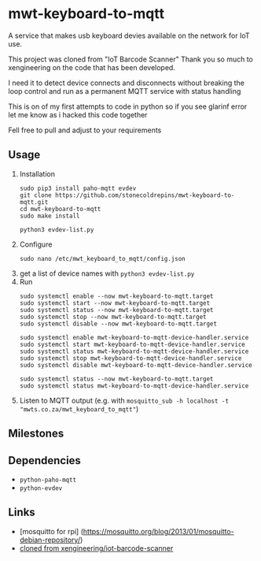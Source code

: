 

# mwt-keyboard-to-mqtt 

A service that makes usb keyboard devies available on the network for IoT use.

This project was cloned from "IoT Barcode Scanner" 
Thank you so much to xengineering on the code that has been developed.

I need it to detect device connects and disconnects without breaking the loop control and run as a permanent MQTT service with status handling

This is on of my first attempts to code in python so if you see glarinf error let me know as i hacked this code together

Fell free to pull and adjust to your requirements



## Usage

1. Installation
    ```
    sudo pip3 install paho-mqtt evdev
    git clone https://github.com/stonecoldrepins/mwt-keyboard-to-mqtt.git
    cd mwt-keyboard-to-mqtt
    sudo make install

    python3 evdev-list.py
    ```
2. Configure 
    ```
    sudo nano /etc/mwt_keyboard_to_mqtt/config.json
    ```
4. get a list of device names with ```python3 evdev-list.py```
5. Run 
    ```
    sudo systemctl enable --now mwt-keyboard-to-mqtt.target
    sudo systemctl start --now mwt-keyboard-to-mqtt.target
    sudo systemctl status --now mwt-keyboard-to-mqtt.target
    sudo systemctl stop --now mwt-keyboard-to-mqtt.target
    sudo systemctl disable --now mwt-keyboard-to-mqtt.target

    sudo systemctl enable mwt-keyboard-to-mqtt-device-handler.service
    sudo systemctl start mwt-keyboard-to-mqtt-device-handler.service
    sudo systemctl status mwt-keyboard-to-mqtt-device-handler.service
    sudo systemctl stop mwt-keyboard-to-mqtt-device-handler.service
    sudo systemctl disable mwt-keyboard-to-mqtt-device-handler.service

    sudo systemctl status --now mwt-keyboard-to-mqtt.target
    sudo systemctl status mwt-keyboard-to-mqtt-device-handler.service
    ```
5. Listen to MQTT output (e.g. with ```mosquitto_sub -h localhost -t "mwts.co.za/mwt_keyboard_to_mqtt"```)




## Milestones




## Dependencies

- ```python-paho-mqtt```
- ```python-evdev```


## Links
- [mosquitto for rpi] (https://mosquitto.org/blog/2013/01/mosquitto-debian-repository/)
- [cloned from xengineering/iot-barcode-scanner ](https://github.com/xengineering/iot-barcode-scanner)
